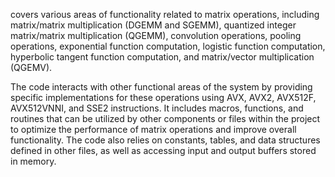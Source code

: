 covers various areas of functionality related to matrix operations, including matrix/matrix multiplication (DGEMM and SGEMM), quantized integer matrix/matrix multiplication (QGEMM), convolution operations, pooling operations, exponential function computation, logistic function computation, hyperbolic tangent function computation, and matrix/vector multiplication (QGEMV). 

The code interacts with other functional areas of the system by providing specific implementations for these operations using AVX, AVX2, AVX512F, AVX512VNNI, and SSE2 instructions. It includes macros, functions, and routines that can be utilized by other components or files within the project to optimize the performance of matrix operations and improve overall functionality. The code also relies on constants, tables, and data structures defined in other files, as well as accessing input and output buffers stored in memory.